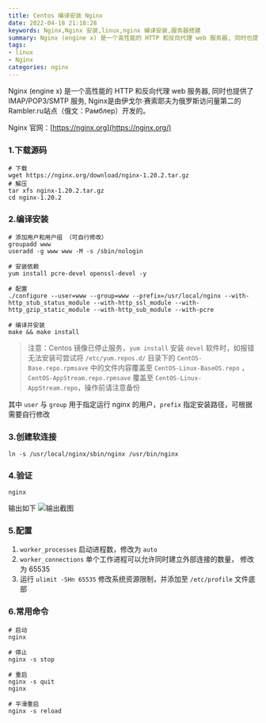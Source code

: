 ```yaml
---
title: Centos 编译安装 Nginx
date: 2022-04-18 21:18:28
keywords: Nginx,Nginx 安装,linux,nginx 编译安装,服务器搭建
summary: Nginx (engine x) 是一个高性能的 HTTP 和反向代理 web 服务器, 同时也提供了 IMAP/POP3/SMTP 服务, Nginx是由伊戈尔·赛索耶夫为俄罗斯访问量第二的Rambler.ru站点（俄文：Рамблер）开发的。
tags:
- linux
- Nginx
categories: nginx
---
```




Nginx (engine x) 是一个高性能的 HTTP 和反向代理 web 服务器, 同时也提供了 IMAP/POP3/SMTP 服务, Nginx是由伊戈尔·赛索耶夫为俄罗斯访问量第二的Rambler.ru站点（俄文：Рамблер）开发的。

Nginx 官网：[https://nginx.org](https://nginx.org/)

### 1.下载源码

```shell
# 下载
wget https://nginx.org/download/nginx-1.20.2.tar.gz
# 解压
tar xfs nginx-1.20.2.tar.gz
cd nginx-1.20.2
```
### 2.编译安装

```shell
# 添加用户和用户组 （可自行修改）
groupadd www
useradd -g www www -M -s /sbin/nologin

# 安装依赖
yum install pcre-devel openssl-devel -y

# 配置
./configure --user=www --group=www --prefix=/usr/local/nginx --with-http_stub_status_module --with-http_ssl_module --with-http_gzip_static_module --with-http_sub_module --with-pcre

# 编译并安装
make && make install
```

> 注意：Centos 镜像已停止服务，`yum install` 安装 `devel` 软件时，如报错无法安装可尝试将 `/etc/yum.repos.d/` 目录下的 `CentOS-Base.repo.rpmsave` 中的文件内容覆盖至 `CentOS-Linux-BaseOS.repo` ，`CentOS-AppStream.repo.rpmsave` 覆盖至 `CentOS-Linux-AppStream.repo`，操作前请注意备份

其中 `user` 与 `group` 用于指定运行 nginx 的用户，`prefix` 指定安装路径，可根据需要自行修改

### 3.创建软连接

```shell
ln -s /usr/local/nginx/sbin/nginx /usr/bin/nginx
```

### 4.验证
```shell
nginx
```
输出如下
![输出截图](https://pic.imgdb.cn/item/625d6710239250f7c5a8b4ff.jpg)

### 5.配置
1. `worker_processes` 启动进程数，修改为 `auto`
2. `worker_connections` 单个工作进程可以允许同时建立外部连接的数量， 修改为 65535
3. 运行 `ulimit -SHn 65535` 修改系统资源限制，并添加至 `/etc/profile` 文件底部

### 6.常用命令
```shell
# 启动
nginx

# 停止
nginx -s stop

# 重启
nginx -s quit
nginx

# 平滑重启
nginx -s reload
```